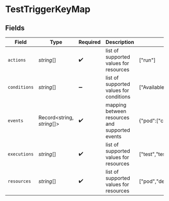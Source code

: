 # TestTriggerKeyMap


## Fields

| Field                                                                                  | Type                                                                                   | Required                                                                               | Description                                                                            | Example                                                                                |
| -------------------------------------------------------------------------------------- | -------------------------------------------------------------------------------------- | -------------------------------------------------------------------------------------- | -------------------------------------------------------------------------------------- | -------------------------------------------------------------------------------------- |
| `actions`                                                                              | *string*[]                                                                             | :heavy_check_mark:                                                                     | list of supported values for resources                                                 | ["run"]                                                                                |
| `conditions`                                                                           | *string*[]                                                                             | :heavy_minus_sign:                                                                     | list of supported values for conditions                                                | ["Available","Progressing"]                                                            |
| `events`                                                                               | Record<string, *string*[]>                                                             | :heavy_check_mark:                                                                     | mapping between resources and supported events                                         | {"pod":["created","modified","deleted"],"deployment":["created","modified","deleted"]} |
| `executions`                                                                           | *string*[]                                                                             | :heavy_check_mark:                                                                     | list of supported values for resources                                                 | ["test","testsuite"]                                                                   |
| `resources`                                                                            | *string*[]                                                                             | :heavy_check_mark:                                                                     | list of supported values for resources                                                 | ["pod","deployment","statefulset","daemonset","service","ingress","event","configmap"] |